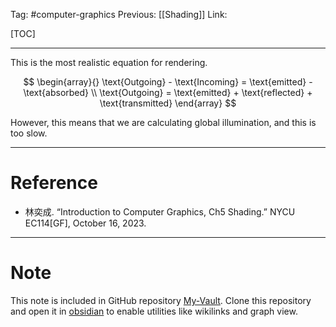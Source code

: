 Tag: #computer-graphics 
Previous: [[Shading]]
Link: 

[TOC]

---

This is the most realistic equation for rendering.

$$
\begin{array}{}
	\text{Outgoing} - \text{Incoming} = \text{emitted} - \text{absorbed} \\
	\text{Outgoing} = \text{emitted} + \text{reflected} + \text{transmitted}
\end{array}
$$

However, this means that we are calculating global illumination, and this is too slow.

---

# Reference

- 林奕成. “Introduction to Computer Graphics, Ch5 Shading.” NYCU EC114[GF], October 16, 2023.

---

# Note

This note is included in GitHub repository [My-Vault](https://github.com/LittleD3092/My-Vault.git). Clone this repository and open it in [obsidian](https://obsidian.md/) to enable utilities like wikilinks and graph view.